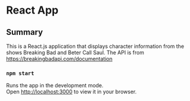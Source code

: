 # React App
<!--

## Website URL

 [Click Here](https://breaking-bad-better-call-saul-api.vercel.app/) -->

## Summary

This is a React.js application that displays character information from the shows Breaking Bad and Beter Call Saul. The API is from https://breakingbadapi.com/documentation

### `npm start`

Runs the app in the development mode.\
Open [http://localhost:3000](http://localhost:3000) to view it in your browser.
